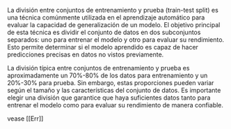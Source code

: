 La división entre conjuntos de entrenamiento y prueba (train-test split) es una técnica comúnmente utilizada en el aprendizaje automático para evaluar la capacidad de generalización de un modelo. El objetivo principal de esta técnica es dividir el conjunto de datos en dos subconjuntos separados: uno para entrenar el modelo y otro para evaluar su rendimiento. Esto permite determinar si el modelo aprendido es capaz de hacer predicciones precisas en datos no vistos previamente.

La división típica entre conjuntos de entrenamiento y prueba es aproximadamente un 70%-80% de los datos para entrenamiento y un 20%-30% para prueba. Sin embargo, estas proporciones pueden variar según el tamaño y las características del conjunto de datos. Es importante elegir una división que garantice que haya suficientes datos tanto para entrenar el modelo como para evaluar su rendimiento de manera confiable.

vease [[Err]]